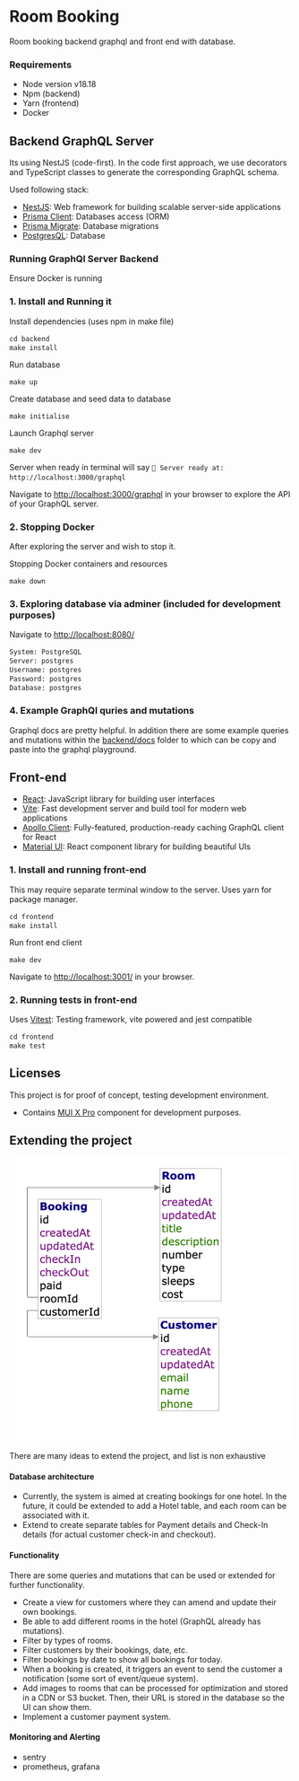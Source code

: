 # Room Booking

Room booking backend graphql and front end with database.

### Requirements

- Node version v18.18
- Npm (backend)
- Yarn (frontend)
- Docker

## Backend GraphQL Server

Its using NestJS (code-first). In the code first approach, we use decorators and TypeScript classes to generate the corresponding GraphQL schema.

Used following stack:

- [NestJS](https://docs.nestjs.com/graphql/quick-start): Web framework for building scalable server-side applications
- [Prisma Client](https://www.prisma.io/docs/concepts/components/prisma-client): Databases access (ORM)
- [Prisma Migrate](https://www.prisma.io/docs/concepts/components/prisma-migrate): Database migrations
- [PostgresQL](https://www.postgresql.org/): Database

### Running GraphQl Server Backend

Ensure Docker is running

### 1. Install and Running it

Install dependencies (uses npm in make file)

```
cd backend
make install
```

Run database

```
make up
```

Create database and seed data to database

```
make initialise
```

Launch Graphql server

```
make dev
```

Server when ready in terminal will say `🚀 Server ready at: http://localhost:3000/graphql`

Navigate to [http://localhost:3000/graphql](http://localhost:3000/graphql) in your browser to explore the API of your GraphQL server.

### 2. Stopping Docker

After exploring the server and wish to stop it.

Stopping Docker containers and resources

```
make down
```

### 3. Exploring database via adminer (included for development purposes)

Navigate to [http://localhost:8080/](http://localhost:8080/)

```
System: PostgreSQL
Server: postgres
Username: postgres
Password: postgres
Database: postgres
```

### 4. Example GraphQl quries and mutations

Graphql docs are pretty helpful. In addition there are some example queries and mutations within the [backend/docs](backend/docs) folder to which can be copy and paste into the graphql playground.

## Front-end

- [React](https://reactjs.org/): JavaScript library for building user interfaces
- [Vite](https://vitejs.dev/): Fast development server and build tool for modern web applications
- [Apollo Client](https://www.apollographql.com/docs/react/): Fully-featured, production-ready caching GraphQL client for React
- [Material UI](https://material-ui.com/): React component library for building beautiful UIs

### 1. Install and running front-end

This may require separate terminal window to the server.
Uses yarn for package manager.

```
cd frontend
make install
```

Run front end client

```
make dev
```

Navigate to [http://localhost:3001/](http://localhost:3001/) in your browser.

### 2. Running tests in front-end

Uses [Vitest](https://vitest.dev/): Testing framework, vite powered and jest compatible

```
cd frontend
make test
```

## Licenses

This project is for proof of concept, testing development environment.

- Contains [MUI X Pro](https://mui.com/store/items/mui-x-pro/) component for development purposes.

## Extending the project

![Local Image](image/db.png)

There are many ideas to extend the project, and list is non exhaustive

#### Database architecture

- Currently, the system is aimed at creating bookings for one hotel. In the future, it could be extended to add a Hotel table, and each room can be associated with it.
- Extend to create separate tables for Payment details and Check-In details (for actual customer check-in and checkout).

#### Functionality

There are some queries and mutations that can be used or extended for further functionality.

- Create a view for customers where they can amend and update their own bookings.
- Be able to add different rooms in the hotel (GraphQL already has mutations).
- Filter by types of rooms.
- Filter customers by their bookings, date, etc.
- Filter bookings by date to show all bookings for today.
- When a booking is created, it triggers an event to send the customer a notification (some sort of event/queue system).
- Add images to rooms that can be processed for optimization and stored in a CDN or S3 bucket. Then, their URL is stored in the database so the UI can show them.
- Implement a customer payment system.

#### Monitoring and Alerting

- sentry
- prometheus, grafana
